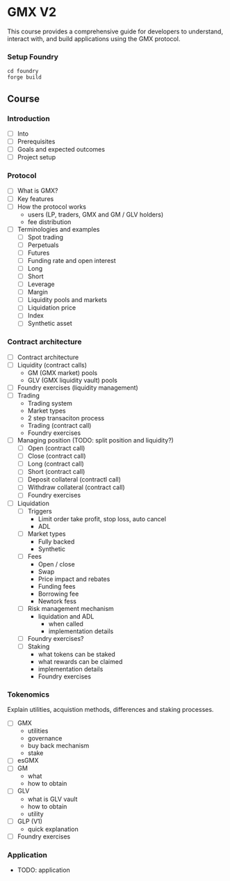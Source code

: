# GMX V2

This course provides a comprehensive guide for developers to understand, interact with, and build applications using the GMX protocol.

### Setup Foundry

```shell
cd foundry
forge build
```

## Course

### Introduction

- [ ] Into
- [ ] Prerequisites
- [ ] Goals and expected outcomes
- [ ] Project setup

### Protocol

- [ ] What is GMX?
- [ ] Key features
- [ ] How the protocol works
  - users (LP, traders, GMX and GM / GLV holders)
  - fee distribution
- [ ] Terminologies and examples
  - [ ] Spot trading
  - [ ] Perpetuals
  - [ ] Futures
  - [ ] Funding rate and open interest
  - [ ] Long
  - [ ] Short
  - [ ] Leverage
  - [ ] Margin
  - [ ] Liquidity pools and markets
  - [ ] Liquidation price
  - [ ] Index
  - [ ] Synthetic asset

### Contract architecture

- [ ] Contract architecture
- [ ] Liquidity (contract calls)
  - GM (GMX market) pools
  - GLV (GMX liquidity vault) pools
- [ ] Foundry exercises (liquidity management)
- [ ] Trading
  - Trading system
  - Market types
  - 2 step transaciton process
  - Trading (contract call)
  - Foundry exercises
- [ ] Managing position (TODO: split position and liquidity?)
  - [ ] Open (contract call)
  - [ ] Close (contract call)
  - [ ] Long (contract call)
  - [ ] Short (contract call)
  - [ ] Deposit collateral (contractl call)
  - [ ] Withdraw collateral (contract call)
  - [ ] Foundry exercises
- [ ] Liquidation
  - [ ] Triggers
    - Limit order take profit, stop loss, auto cancel
    - ADL
  - [ ] Market types
    - Fully backed
    - Synthetic
  - [ ] Fees
    - Open / close
    - Swap
    - Price impact and rebates
    - Funding fees
    - Borrowing fee
    - Newtork fess
  - [ ] Risk management mechanism
    - liquidation and ADL
      - when called
      - implementation details
  - [ ] Foundry exercises?
  - [ ] Staking
    - what tokens can be staked
    - what rewards can be claimed
    - implementation details
    - Foundry exercises

### Tokenomics

Explain utilities, acquistion methods, differences and staking processes.

- [ ] GMX
  - utilities
  - governance
  - buy back mechanism
  - stake
- [ ] esGMX
- [ ] GM
  - what
  - how to obtain
- [ ] GLV
  - what is GLV vault
  - how to obtain
  - utility
- [ ] GLP (V1)
  - quick explanation
- [ ] Foundry exercises

### Application

- TODO: application
